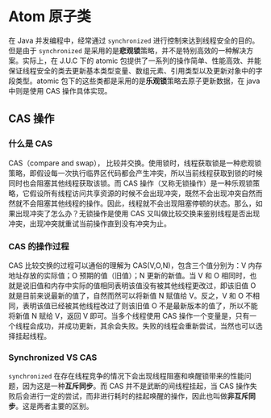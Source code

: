 # Atom 原子类

在 Java 并发编程中，经常通过 `synchronized` 进行控制来达到线程安全的目的。但是由于 `synchronized` 是采用的是**悲观锁**策略，并不是特别高效的一种解决方案。实际上，在 J.U.C 下的 atomic 包提供了一系列的操作简单、性能高效、并能保证线程安全的类去更新基本类型变量、数组元素、引用类型以及更新对象中的字段类型。atomic 包下的这些类都是采用的是**乐观锁**策略去原子更新数据，在 java 中则是使用 CAS 操作具体实现。

## CAS 操作

### 什么是 CAS

CAS（compare and swap）， 比较并交换。使用锁时，线程获取锁是一种悲观锁策略，即假设每一次执行临界区代码都会产生冲突，所以当前线程获取到锁的时候同时也会阻塞其他线程获取该锁。而 CAS 操作（又称无锁操作）是一种乐观锁策略，它假设所有线程访问共享资源的时候不会出现冲突，既然不会出现冲突自然而然就不会阻塞其他线程的操作。因此，线程就不会出现阻塞停顿的状态。那么，如果出现冲突了怎么办？无锁操作是使用 CAS 又叫做比较交换来鉴别线程是否出现冲突，出现冲突就重试当前操作直到没有冲突为止。

### CAS 的操作过程

CAS 比较交换的过程可以通俗的理解为 CAS(V,O,N)，包含三个值分别为：V 内存地址存放的实际值；O 预期的值（旧值）；N 更新的新值。当 V 和 O 相同时，也就是说旧值和内存中实际的值相同表明该值没有被其他线程更改过，即该旧值 O 就是目前来说最新的值了，自然而然可以将新值 N 赋值给 V。反之，V 和 O 不相同，表明该值已经被其他线程改过了则该旧值 O 不是最新版本的值了，所以不能将新值 N 赋给 V，返回 V 即可。当多个线程使用 CAS 操作一个变量是，只有一个线程会成功，并成功更新，其余会失败。失败的线程会重新尝试，当然也可以选择挂起线程。

### Synchronized VS CAS

`synchronized` 在存在线程竞争的情况下会出现线程阻塞和唤醒锁带来的性能问题，因为这是一种**互斥同步**。而 CAS 并不是武断的间线程挂起，当 CAS 操作失败后会进行一定的尝试，而非进行耗时的挂起唤醒的操作，因此也叫做**非互斥同步**。这是两者主要的区别。
